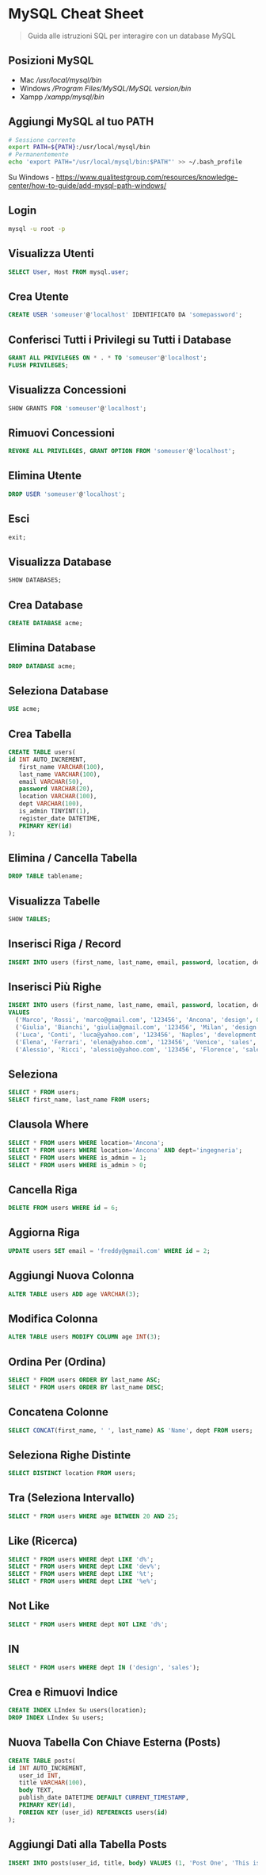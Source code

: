 # MySQL Cheat Sheet

> Guida alle istruzioni SQL per interagire con un database MySQL

## Posizioni MySQL
* Mac             */usr/local/mysql/bin*
* Windows         */Program Files/MySQL/MySQL _version_/bin*
* Xampp           */xampp/mysql/bin*

## Aggiungi MySQL al tuo PATH

```bash
# Sessione corrente
export PATH=${PATH}:/usr/local/mysql/bin
# Permanentemente
echo 'export PATH="/usr/local/mysql/bin:$PATH"' >> ~/.bash_profile
```

Su Windows - https://www.qualitestgroup.com/resources/knowledge-center/how-to-guide/add-mysql-path-windows/

## Login

```bash
mysql -u root -p
```

## Visualizza Utenti

```sql
SELECT User, Host FROM mysql.user;
```

## Crea Utente

```sql
CREATE USER 'someuser'@'localhost' IDENTIFICATO DA 'somepassword';
```

## Conferisci Tutti i Privilegi su Tutti i Database

```sql
GRANT ALL PRIVILEGES ON * . * TO 'someuser'@'localhost';
FLUSH PRIVILEGES;
```

## Visualizza Concessioni

```sql
SHOW GRANTS FOR 'someuser'@'localhost';
```

## Rimuovi Concessioni

```sql
REVOKE ALL PRIVILEGES, GRANT OPTION FROM 'someuser'@'localhost';
```

## Elimina Utente

```sql
DROP USER 'someuser'@'localhost';
```

## Esci

```sql
exit;
```

## Visualizza Database

```sql
SHOW DATABASES;
```

## Crea Database

```sql
CREATE DATABASE acme;
```

## Elimina Database

```sql
DROP DATABASE acme;
```

## Seleziona Database

```sql
USE acme;
```

## Crea Tabella

```sql
CREATE TABLE users(
id INT AUTO_INCREMENT,
   first_name VARCHAR(100),
   last_name VARCHAR(100),
   email VARCHAR(50),
   password VARCHAR(20),
   location VARCHAR(100),
   dept VARCHAR(100),
   is_admin TINYINT(1),
   register_date DATETIME,
   PRIMARY KEY(id)
);
```

## Elimina / Cancella Tabella

```sql
DROP TABLE tablename;
```

## Visualizza Tabelle

```sql
SHOW TABLES;
```

## Inserisci Riga / Record

```sql
INSERT INTO users (first_name, last_name, email, password, location, dept, is_admin, register_date) values ('Marco', 'Rossi', 'marco@gmail.com', '123456','Ancona', 'development', 1, now());
```

## Inserisci Più Righe

```sql
INSERT INTO users (first_name, last_name, email, password, location, dept, is_admin, register_date)
VALUES
  ('Marco', 'Rossi', 'marco@gmail.com', '123456', 'Ancona', 'design', 0, NOW()),
  ('Giulia', 'Bianchi', 'giulia@gmail.com', '123456', 'Milan', 'design', 0, NOW()),
  ('Luca', 'Conti', 'luca@yahoo.com', '123456', 'Naples', 'development', 1, NOW()),
  ('Elena', 'Ferrari', 'elena@yahoo.com', '123456', 'Venice', 'sales', 0, NOW()),
  ('Alessio', 'Ricci', 'alessio@yahoo.com', '123456', 'Florence', 'sales', 0, NOW());
```

## Seleziona

```sql
SELECT * FROM users;
SELECT first_name, last_name FROM users;
```

## Clausola Where

```sql
SELECT * FROM users WHERE location='Ancona';
SELECT * FROM users WHERE location='Ancona' AND dept='ingegneria';
SELECT * FROM users WHERE is_admin = 1;
SELECT * FROM users WHERE is_admin > 0;
```

## Cancella Riga

```sql
DELETE FROM users WHERE id = 6;
```

## Aggiorna Riga

```sql
UPDATE users SET email = 'freddy@gmail.com' WHERE id = 2;
```

## Aggiungi Nuova Colonna

```sql
ALTER TABLE users ADD age VARCHAR(3);
```

## Modifica Colonna

```sql
ALTER TABLE users MODIFY COLUMN age INT(3);
```

## Ordina Per (Ordina)

```sql
SELECT * FROM users ORDER BY last_name ASC;
SELECT * FROM users ORDER BY last_name DESC;
```

## Concatena Colonne

```sql
SELECT CONCAT(first_name, ' ', last_name) AS 'Name', dept FROM users;
```

## Seleziona Righe Distinte

```sql
SELECT DISTINCT location FROM users;
```

## Tra (Seleziona Intervallo)

```sql
SELECT * FROM users WHERE age BETWEEN 20 AND 25;
```

## Like (Ricerca)

```sql
SELECT * FROM users WHERE dept LIKE 'd%';
SELECT * FROM users WHERE dept LIKE 'dev%';
SELECT * FROM users WHERE dept LIKE '%t';
SELECT * FROM users WHERE dept LIKE '%e%';
```

## Not Like

```sql
SELECT * FROM users WHERE dept NOT LIKE 'd%';
```

## IN

```sql
SELECT * FROM users WHERE dept IN ('design', 'sales');
```

## Crea e Rimuovi Indice

```sql
CREATE INDEX LIndex Su users(location);
DROP INDEX LIndex Su users;
```

## Nuova Tabella Con Chiave Esterna (Posts)

```sql
CREATE TABLE posts(
id INT AUTO_INCREMENT,
   user_id INT,
   title VARCHAR(100),
   body TEXT,
   publish_date DATETIME DEFAULT CURRENT_TIMESTAMP,
   PRIMARY KEY(id),
   FOREIGN KEY (user_id) REFERENCES users(id)
);
```

## Aggiungi Dati alla Tabella Posts

```sql
INSERT INTO posts(user_id, title, body) VALUES (1, 'Post One', 'This is post one'),(3, 'Post Two', 'This is post two'),(1, 'Post Three', 'This is post three'),(2, 'Post Four', 'This is post four'),(5, 'Post Five', 'This is post five'),
